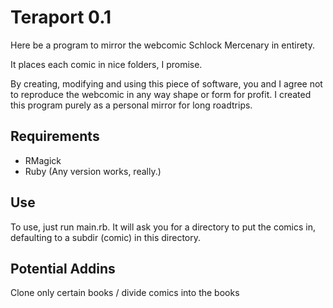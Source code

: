 Teraport 0.1
============

Here be a program to mirror the webcomic Schlock Mercenary in entirety.

It places each comic in nice folders, I promise.

By creating, modifying and using this piece of software, you and I agree
not to reproduce the webcomic in any way shape or form for profit. I 
created this program purely as a personal mirror for long roadtrips.

Requirements
------------

* RMagick
* Ruby (Any version works, really.)

Use
---

To use, just run main.rb. It will ask you for a directory to put the comics in, defaulting to a subdir (comic) in this directory.

Potential Addins
----------------

Clone only certain books / divide comics into the books
